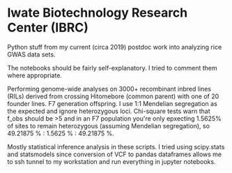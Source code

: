 # Iwate Biotechnology Research Center (IBRC)
Python stuff from my current (circa 2019) postdoc work into analyzing rice GWAS data sets. 

The notebooks should be fairly self-explanatory. I tried to comment them where appropriate.

Performing genome-wide analyses on 3000+ recombinant inbred lines (RILs) derived from crossing Hitomebore (common parent) with one of 20 founder lines. F7 generation offspring. I use 1:1 Mendelian segregation as the expected and ignore heterozygous loci. Chi-square tests warn that f_obs should be >5 and in an F7 population you're only epxecting 1.5625% of sites to remain heterozygous (assuming Mendelian segregation), so 49.21875 % : 1.5625 % : 49.21875 %.

Mostly statistical inference analysis in these scripts. I tried using scipy.stats and statsmodels since conversion of VCF to pandas dataframes allows me to ssh tunnel to my workstation and run everything in jupyter notebooks.


